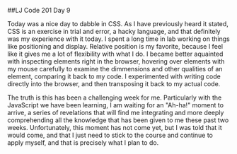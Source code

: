 ##LJ Code 201 Day 9

Today was a nice day to dabble in CSS. As I have previously heard it stated, CSS is an exercise in trial and error, a hacky language, and that definitely was my experience with it today. I spent a long time in lab working on things like positioning and display. Relative position is my favorite, because I feel like it gives me a lot of flexibility with what I do. I became better aquainted with inspecting elements right in the browser, hovering over elements with my mouse carefully to examine the dimmensions and other qualities of an element, comparing it back to my code. I experimented with writing code directly into the browser, and then transposing it back to my actual code. 

The truth is this has been a challenging week for me. Particularly with the JavaScript we have been learning, I am waiting for an "Ah-ha!" moment to arrive, a series of revelations that will find me integrating and more deeply comprehending all the knowledge that has been given to me these past two weeks. Unfortunately, this moment has not come yet, but I was told that it would come, and that I just need to stick to the course and continue to apply myself, and that is precisely what I plan to do. 